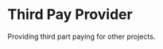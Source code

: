 Third Pay Provider
================================

Providing third part paying for other projects.
